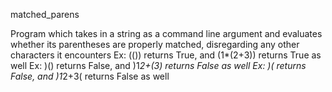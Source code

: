 matched_parens

Program which takes in a string as a command line argument and evaluates whether its parentheses are properly matched,
disregarding any other characters it encounters
Ex: (()) returns True, and (1*(2+3)) returns True as well
Ex: )() returns False, and )1*2+(3) returns False as well
Ex: )( returns False, and )1*2+3( returns False as well
